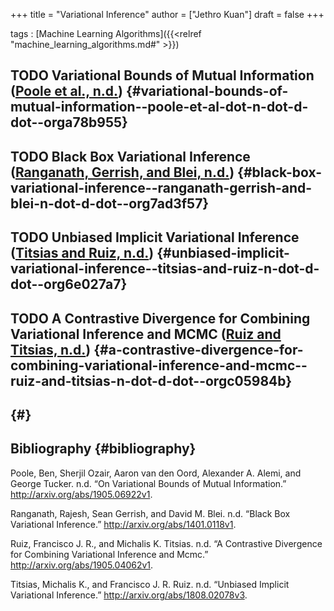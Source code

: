 +++
title = "Variational Inference"
author = ["Jethro Kuan"]
draft = false
+++

tags
: [Machine Learning Algorithms]({{<relref "machine_learning_algorithms.md#" >}})


## <span class="org-todo todo TODO">TODO</span> Variational Bounds of Mutual Information ([Poole et al., n.d.](#orga78b955)) {#variational-bounds-of-mutual-information--poole-et-al-dot-n-dot-d-dot--orga78b955}


## <span class="org-todo todo TODO">TODO</span> Black Box Variational Inference ([Ranganath, Gerrish, and Blei, n.d.](#org7ad3f57)) {#black-box-variational-inference--ranganath-gerrish-and-blei-n-dot-d-dot--org7ad3f57}


## <span class="org-todo todo TODO">TODO</span> Unbiased Implicit Variational Inference ([Titsias and Ruiz, n.d.](#org6e027a7)) {#unbiased-implicit-variational-inference--titsias-and-ruiz-n-dot-d-dot--org6e027a7}


## <span class="org-todo todo TODO">TODO</span> A Contrastive Divergence for Combining Variational Inference and MCMC ([Ruiz and Titsias, n.d.](#orgc05984b)) {#a-contrastive-divergence-for-combining-variational-inference-and-mcmc--ruiz-and-titsias-n-dot-d-dot--orgc05984b}


##  {#}


## Bibliography {#bibliography}

<a id="orga78b955"></a>Poole, Ben, Sherjil Ozair, Aaron van den Oord, Alexander A. Alemi, and George Tucker. n.d. “On Variational Bounds of Mutual Information.” <http://arxiv.org/abs/1905.06922v1>.

<a id="org7ad3f57"></a>Ranganath, Rajesh, Sean Gerrish, and David M. Blei. n.d. “Black Box Variational Inference.” <http://arxiv.org/abs/1401.0118v1>.

<a id="orgc05984b"></a>Ruiz, Francisco J. R., and Michalis K. Titsias. n.d. “A Contrastive Divergence for Combining Variational Inference and Mcmc.” <http://arxiv.org/abs/1905.04062v1>.

<a id="org6e027a7"></a>Titsias, Michalis K., and Francisco J. R. Ruiz. n.d. “Unbiased Implicit Variational Inference.” <http://arxiv.org/abs/1808.02078v3>.